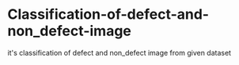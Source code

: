 # Classification-of-defect-and-non_defect-image
it's classification of defect and non_defect image from given dataset
